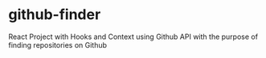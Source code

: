 # github-finder
React Project with Hooks and Context using Github API with the purpose of finding repositories on Github
